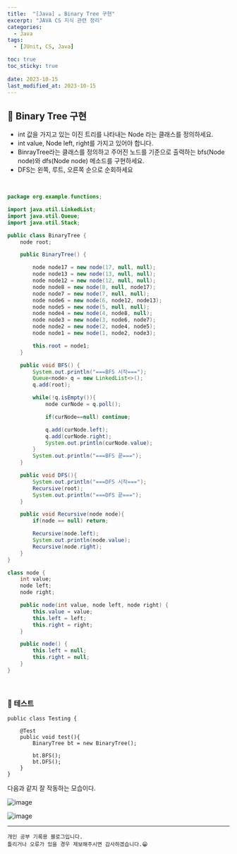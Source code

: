 ```yaml
---
title:  "[Java] ☕ Binary Tree 구현"
excerpt: "JAVA CS 지식 관련 정리"
categories:
  - Java
tags:
  - [JUnit, CS, Java]

toc: true
toc_sticky: true
 
date: 2023-10-15
last_modified_at: 2023-10-15
---
```



## 📖 Binary Tree 구현

- int 값을 가지고 있는 이진 트리를 나타내는 Node 라는 클래스를 정의하세요.
- int value, Node left, right를 가지고 있어야 합니다.
- BinrayTree라는 클래스를 정의하고 주어진 노드를 기준으로 출력하는 bfs(Node node)와 dfs(Node node) 메소드를 구현하세요.
- DFS는 왼쪽, 루트, 오른쪽 순으로 순회하세요  

<br>

```java
package org.example.functions;

import java.util.LinkedList;
import java.util.Queue;
import java.util.Stack;

public class BinaryTree {
    node root;

    public BinaryTree() {

        node node17 = new node(17, null, null);
        node node13 = new node(13, null, null);
        node node12 = new node(12, null, null);
        node node8 = new node(8, null, node17);
        node node7 = new node(7, null, null);
        node node6 = new node(6, node12, node13);
        node node5 = new node(5, null, null);
        node node4 = new node(4, node8, null);
        node node3 = new node(3, node6, node7);
        node node2 = new node(2, node4, node5);
        node node1 = new node(1, node2, node3);

        this.root = node1;
    }

    public void BFS() {
        System.out.println("===BFS 시작===");
        Queue<node> q = new LinkedList<>();
        q.add(root);

        while(!q.isEmpty()){
            node curNode = q.poll();

            if(curNode==null) continue;

            q.add(curNode.left);
            q.add(curNode.right);
            System.out.println(curNode.value);
        }
        System.out.println("===BFS 끝===");
    }

    public void DFS(){
        System.out.println("===DFS 시작===");
        Recursive(root);
        System.out.println("===DFS 끝===");
    }

    public void Recursive(node node){
        if(node == null) return;

        Recursive(node.left);
        System.out.println(node.value);
        Recursive(node.right);
    }
}

class node {
    int value;
    node left;
    node right;

    public node(int value, node left, node right) {
        this.value = value;
        this.left = left;
        this.right = right;
    }

    public node() {
        this.left = null;
        this.right = null;
    }
}
```

<br>

### 🍄 테스트

```
public class Testing {

    @Test
    public void test(){
        BinaryTree bt = new BinaryTree();

        bt.BFS();
        bt.DFS();
    }
}
```

다음과 같지 잘 작동하는 모습이다.  

![image](https://github.com/yyechan0602/yyechan0602.github.io/assets/37824506/7942f768-5aac-472d-b877-188860c56e39)

![image](https://github.com/yyechan0602/yyechan0602.github.io/assets/37824506/46f6a441-be5d-4ce8-982e-e1df6a66cc41)


***
    개인 공부 기록용 블로그입니다.
    틀리거나 오류가 있을 경우 제보해주시면 감사하겠습니다.😁